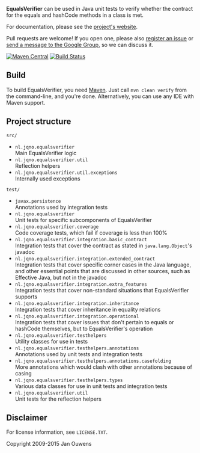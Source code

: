 **EqualsVerifier** can be used in Java unit tests to verify whether the contract for the equals and hashCode methods in a class is met.

For documentation, please see the [project's website](http://www.jqno.nl/equalsverifier).

Pull requests are welcome! If you open one, please also [register an issue](https://code.google.com/p/equalsverifier/issues/list) or [send a message to the Google Group](https://groups.google.com/forum/?fromgroups#!forum/equalsverifier), so we can discuss it.

[![Maven Central](https://img.shields.io/maven-central/v/nl.jqno.equalsverifier/equalsverifier.svg?style=plastic)](https://maven-badges.herokuapp.com/maven-central/nl.jqno.equalsverifier/equalsverifier/)
[![Build Status](https://img.shields.io/travis/jqno/equalsverifier.svg?style=plastic)](https://travis-ci.org/jqno/equalsverifier)


Build
---

To build EqualsVerifier, you need [Maven](http://maven.apache.org/). Just call `mvn clean verify` from the command-line, and you're done. Alternatively, you can use any IDE with Maven support.


Project structure
---

`src/`

* `nl.jqno.equalsverifier`  
  Main EqualsVerifier logic
* `nl.jqno.equalsverifier.util`  
  Reflection helpers
* `nl.jqno.equalsverifier.util.exceptions`  
  Internally used exceptions

`test/`

* `javax.persistence`  
  Annotations used by integration tests
* `nl.jqno.equalsverifier`  
  Unit tests for specific subcomponents of EqualsVerifier
* `nl.jqno.equalsverifier.coverage`  
  Code coverage tests, which fail if coverage is less than 100%
* `nl.jqno.equalsverifier.integration.basic_contract`  
  Integration tests that cover the contract as stated in `java.lang.Object`'s javadoc
* `nl.jqno.equalsverifier.integration.extended_contract`  
  Integration tests that cover specific corner cases in the Java language, and other essential points that are discussed in other sources, such as Effective Java, but not in the javadoc
* `nl.jqno.equalsverifier.integration.extra_features`  
  Integration tests that cover non-standard situations that EqualsVerifier supports
* `nl.jqno.equalsverifier.integration.inheritance`  
  Integration tests that cover inheritance in equality relations
* `nl.jqno.equalsverifier.integration.operational`  
  Integration tests that cover issues that don't pertain to equals or hashCode themselves, but to EqualsVerifier's operation
* `nl.jqno.equalsverifier.testhelpers`  
  Utility classes for use in tests
* `nl.jqno.equalsverifier.testhelpers.annotations`  
  Annotations used by unit tests and integration tests
* `nl.jqno.equalsverifier.testhelpers.annotations.casefolding`  
  More annotations which would clash with other annotations because of casing
* `nl.jqno.equalsverifier.testhelpers.types`  
   Various data classes for use in unit tests and integration tests
* `nl.jqno.equalsverifier.util`  
  Unit tests for the reflection helpers


Disclaimer
---

For license information, see `LICENSE.TXT`.

Copyright 2009-2015 Jan Ouwens

